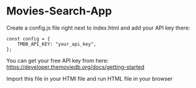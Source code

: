 # Movies-Search-App

Create a config.js file right next to index.html and add your API key there:

    const config = {
        TMDB_API_KEY: "your_api_key",
    };

You can get your free API key from here: https://developer.themoviedb.org/docs/getting-started

Import this file in your HTMl file and run HTML file in your browser
